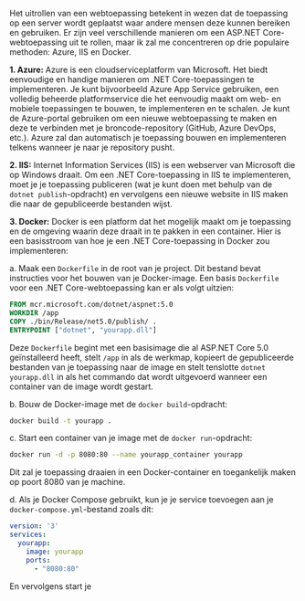 Het uitrollen van een webtoepassing betekent in wezen dat de toepassing op een server wordt geplaatst waar andere mensen deze kunnen bereiken en gebruiken. Er zijn veel verschillende manieren om een ASP.NET Core-webtoepassing uit te rollen, maar ik zal me concentreren op drie populaire methoden: Azure, IIS en Docker.

**1. Azure:**
Azure is een cloudserviceplatform van Microsoft. Het biedt eenvoudige en handige manieren om .NET Core-toepassingen te implementeren. Je kunt bijvoorbeeld Azure App Service gebruiken, een volledig beheerde platformservice die het eenvoudig maakt om web- en mobiele toepassingen te bouwen, te implementeren en te schalen. Je kunt de Azure-portal gebruiken om een nieuwe webtoepassing te maken en deze te verbinden met je broncode-repository (GitHub, Azure DevOps, etc.). Azure zal dan automatisch je toepassing bouwen en implementeren telkens wanneer je naar je repository pusht.

**2. IIS:**
Internet Information Services (IIS) is een webserver van Microsoft die op Windows draait. Om een .NET Core-toepassing in IIS te implementeren, moet je je toepassing publiceren (wat je kunt doen met behulp van de `dotnet publish`-opdracht) en vervolgens een nieuwe website in IIS maken die naar de gepubliceerde bestanden wijst.

**3. Docker:**
Docker is een platform dat het mogelijk maakt om je toepassing en de omgeving waarin deze draait in te pakken in een container. Hier is een basisstroom van hoe je een .NET Core-toepassing in Docker zou implementeren:

  a. Maak een `Dockerfile` in de root van je project. Dit bestand bevat instructies voor het bouwen van je Docker-image. Een basis `Dockerfile` voor een .NET Core-webtoepassing kan er als volgt uitzien:

```dockerfile
FROM mcr.microsoft.com/dotnet/aspnet:5.0
WORKDIR /app
COPY ./bin/Release/net5.0/publish/ .
ENTRYPOINT ["dotnet", "yourapp.dll"]
```
   Deze `Dockerfile` begint met een basisimage die al ASP.NET Core 5.0 geïnstalleerd heeft, stelt `/app` in als de werkmap, kopieert de gepubliceerde bestanden van je toepassing naar de image en stelt tenslotte `dotnet yourapp.dll` in als het commando dat wordt uitgevoerd wanneer een container van de image wordt gestart.

  b. Bouw de Docker-image met de `docker build`-opdracht:

```bash
docker build -t yourapp .
```
  
  c. Start een container van je image met de `docker run`-opdracht:

```bash
docker run -d -p 8080:80 --name yourapp_container yourapp
```

Dit zal je toepassing draaien in een Docker-container en toegankelijk maken op poort 8080 van je machine.

  d. Als je Docker Compose gebruikt, kun je je service toevoegen aan je `docker-compose.yml`-bestand zoals dit:

```yml
version: '3'
services:
  yourapp:
    image: yourapp
    ports:
      - "8080:80"
```

En vervolgens start je